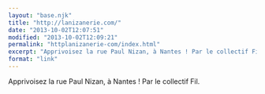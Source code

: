 ```yaml
---
layout: "base.njk"
title: "http://lanizanerie.com/"
date: "2013-10-02T12:07:51"
modified: "2013-10-02T12:09:21"
permalink: "httplanizanerie-com/index.html"
excerpt: "Apprivoisez la rue Paul Nizan, à Nantes ! Par le collectif Fil."
format: "link"
---
```

Apprivoisez la rue Paul Nizan, à Nantes ! Par le collectif Fil.